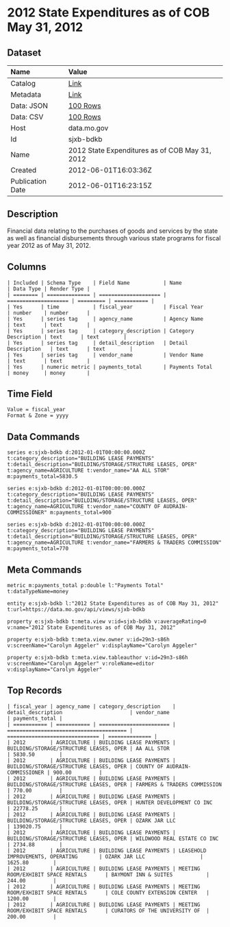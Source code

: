 # 2012 State Expenditures as of COB May 31, 2012

## Dataset

| Name | Value |
| :--- | :---- |
| Catalog | [Link](https://catalog.data.gov/dataset/2012-state-expenditures-as-of-cob-may-31-2012-9d479) |
| Metadata | [Link](https://data.mo.gov/api/views/sjxb-bdkb) |
| Data: JSON | [100 Rows](https://data.mo.gov/api/views/sjxb-bdkb/rows.json?max_rows=100) |
| Data: CSV | [100 Rows](https://data.mo.gov/api/views/sjxb-bdkb/rows.csv?max_rows=100) |
| Host | data.mo.gov |
| Id | sjxb-bdkb |
| Name | 2012 State Expenditures as of COB May 31, 2012 |
| Created | 2012-06-01T16:03:36Z |
| Publication Date | 2012-06-01T16:23:15Z |

## Description

Financial data relating to the purchases of goods and services by the state as well as financial disbursements through various state programs for fiscal year 2012 as of May 31, 2012.

## Columns

```ls
| Included | Schema Type    | Field Name           | Name                 | Data Type | Render Type |
| ======== | ============== | ==================== | ==================== | ========= | =========== |
| Yes      | time           | fiscal_year          | Fiscal Year          | number    | number      |
| Yes      | series tag     | agency_name          | Agency Name          | text      | text        |
| Yes      | series tag     | category_description | Category Description | text      | text        |
| Yes      | series tag     | detail_description   | Detail Description   | text      | text        |
| Yes      | series tag     | vendor_name          | Vendor Name          | text      | text        |
| Yes      | numeric metric | payments_total       | Payments Total       | money     | money       |
```

## Time Field

```ls
Value = fiscal_year
Format & Zone = yyyy
```

## Data Commands

```ls
series e:sjxb-bdkb d:2012-01-01T00:00:00.000Z t:category_description="BUILDING LEASE PAYMENTS" t:detail_description="BUILDING/STORAGE/STRUCTURE LEASES, OPER" t:agency_name=AGRICULTURE t:vendor_name="AA ALL STOR" m:payments_total=5830.5

series e:sjxb-bdkb d:2012-01-01T00:00:00.000Z t:category_description="BUILDING LEASE PAYMENTS" t:detail_description="BUILDING/STORAGE/STRUCTURE LEASES, OPER" t:agency_name=AGRICULTURE t:vendor_name="COUNTY OF AUDRAIN-COMMISSIONER" m:payments_total=900

series e:sjxb-bdkb d:2012-01-01T00:00:00.000Z t:category_description="BUILDING LEASE PAYMENTS" t:detail_description="BUILDING/STORAGE/STRUCTURE LEASES, OPER" t:agency_name=AGRICULTURE t:vendor_name="FARMERS & TRADERS COMMISSION" m:payments_total=770
```

## Meta Commands

```ls
metric m:payments_total p:double l:"Payments Total" t:dataTypeName=money

entity e:sjxb-bdkb l:"2012 State Expenditures as of COB May 31, 2012" t:url=https://data.mo.gov/api/views/sjxb-bdkb

property e:sjxb-bdkb t:meta.view v:id=sjxb-bdkb v:averageRating=0 v:name="2012 State Expenditures as of COB May 31, 2012"

property e:sjxb-bdkb t:meta.view.owner v:id=29n3-s86h v:screenName="Carolyn Aggeler" v:displayName="Carolyn Aggeler"

property e:sjxb-bdkb t:meta.view.tableauthor v:id=29n3-s86h v:screenName="Carolyn Aggeler" v:roleName=editor v:displayName="Carolyn Aggeler"
```

## Top Records

```ls
| fiscal_year | agency_name | category_description    | detail_description                      | vendor_name                    | payments_total | 
| =========== | =========== | ======================= | ======================================= | ============================== | ============== | 
| 2012        | AGRICULTURE | BUILDING LEASE PAYMENTS | BUILDING/STORAGE/STRUCTURE LEASES, OPER | AA ALL STOR                    | 5830.50        | 
| 2012        | AGRICULTURE | BUILDING LEASE PAYMENTS | BUILDING/STORAGE/STRUCTURE LEASES, OPER | COUNTY OF AUDRAIN-COMMISSIONER | 900.00         | 
| 2012        | AGRICULTURE | BUILDING LEASE PAYMENTS | BUILDING/STORAGE/STRUCTURE LEASES, OPER | FARMERS & TRADERS COMMISSION   | 770.00         | 
| 2012        | AGRICULTURE | BUILDING LEASE PAYMENTS | BUILDING/STORAGE/STRUCTURE LEASES, OPER | HUNTER DEVELOPMENT CO INC      | 22778.25       | 
| 2012        | AGRICULTURE | BUILDING LEASE PAYMENTS | BUILDING/STORAGE/STRUCTURE LEASES, OPER | OZARK JAR LLC                  | 139020.75      | 
| 2012        | AGRICULTURE | BUILDING LEASE PAYMENTS | BUILDING/STORAGE/STRUCTURE LEASES, OPER | WILDWOOD REAL ESTATE CO INC    | 2734.88        | 
| 2012        | AGRICULTURE | BUILDING LEASE PAYMENTS | LEASEHOLD IMPROVEMENTS, OPERATING       | OZARK JAR LLC                  | 1625.80        | 
| 2012        | AGRICULTURE | BUILDING LEASE PAYMENTS | MEETING ROOM/EXHIBIT SPACE RENTALS      | BAYMONT INN & SUITES           | 244.00         | 
| 2012        | AGRICULTURE | BUILDING LEASE PAYMENTS | MEETING ROOM/EXHIBIT SPACE RENTALS      | COLE COUNTY EXTENSION CENTER   | 1200.00        | 
| 2012        | AGRICULTURE | BUILDING LEASE PAYMENTS | MEETING ROOM/EXHIBIT SPACE RENTALS      | CURATORS OF THE UNIVERSITY OF  | 200.00         | 
```